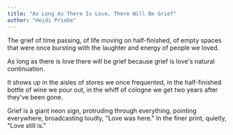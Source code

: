 ```yaml
---
title: "As Long As There Is Love, There Will Be Grief"
author: "Heidi Priebe"
---
```


The grief of time passing, of life moving on half-finished, of
empty spaces that were once bursting with the laughter and
energy of people we loved.

As long as there is love there will be grief because grief is
love's natural continuation.

It shows up in the aisles of stores we once frequented, in the
half-finished bottle of wine we pour out, in the whiff of
cologne we get two years after they've been gone.

Grief is a giant neon sign, protruding through everything,
pointing everywhere, broadcasting loudly, "Love was here."
In the finer print, quietly, "Love still is."

